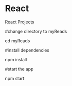 # React
React Projects

#change directory to myReads

cd myReads

#install dependencies

npm install

#start the app

npm start
